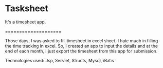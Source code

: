 # Tasksheet
It's a timesheet app.

====================

Those days, I was asked to fill timesheet in excel sheet. I hate much in filling the time tracking in excel. So, I created an app to input the details and at the end of each month, I just export the timesheet from this app for submission.

Technologies used: Jsp, Servlet, Structs, Mysql, iBatis

